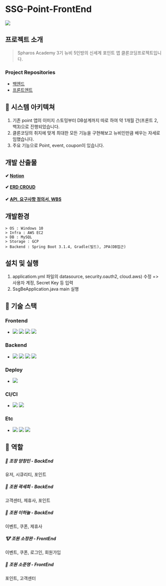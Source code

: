 # SSG-Point-FrontEnd

<img src="https://capsule-render.vercel.app/api?type=wave&color=auto&height=300&section=header&text=Newbie%fifive🐣&fontSize=90" />

## 프로젝트 소개
> Spharos Academy 3기 뉴비 5인방의 신세계 포인트 앱 클론코딩프로젝트입니다.

### Project Repositories
* [백엔드](https://github.com/Spharos-Point/SSG-Point-BackEnd)
* [프론트엔트](https://github.com/Spharos-Point/SSG-Point-FrontEnd)
  
## 🐥 시스템 아키텍쳐


1. 기존 point 앱의 이미지 스토밍부터 DB설계까지 따로 하여 약 1개월 간(프론트 2, 백3)으로 진행되었습니다.
2. 클론코딩의 취지에 맞게 최대한 모든 기능을 구현해보고 뉴비인만큼 배우는 자세로 임했습니다.
3. 주요 기능으로 Point, event, coupon이 있습니다.


## 개발 산출물
#### ✔ [Notion](https://www.notion.so/13b814c832cd4f14aaec612deb998995)
#### ✔ [ERD CROUD](https://www.erdcloud.com/d/myQufkJ2niWb5uzXN)
#### ✔ [API, 요구사항 정의서, WBS](https://docs.google.com/spreadsheets/d/1ly0NZpbDh9l765SZtVk5hCj8VdMdVH37fPYFGsK9xpw/edit#gid=0)

## 개발환경
```
> OS : Windows 10
> Infra : AWS EC2
> DB : MySQL
> Storage : GCP
> Backend : Spring Boot 3.1.4, Gradle(빌드), JPA(DB접근)
```

## 설치 및 실행
1. applicatiom.yml 파일의 datasource, security.oauth2, cloud.aws) 수정 => 사용자 계정, Secret Key 등 입력
2. SsgBeApplication.java main 실행

## 🐥 기술 스택
### Frontend
* <img src="https://img.shields.io/badge/Vscode-007ACC?style=flat-square&logo=visualstudiocode&logoColor=white"/> <img src="https://img.shields.io/badge/React-61DAFB?style=flat-square&logo=React&logoColor=white"/> <img src="https://img.shields.io/badge/Next.js-000000?style=flat-square&logo=Next.js&logoColor=white"/> <img src="https://img.shields.io/badge/Figma-F24E1E?style=flat-square&logo=Figma&logoColor=white"/>

### Backend
* <img src="https://img.shields.io/badge/Springboot-6DB33F?style=flat-square&logo=Springboot&logoColor=white"/> <img src="https://img.shields.io/badge/Gradle-02303A?style=flat-square&logo=Gradle&logoColor=white"/> <img src="https://img.shields.io/badge/Mysql-4479A1?style=flat-square&logo=Mysql&logoColor=white"/> <img src="https://img.shields.io/badge/Python-3776AB?style=flat-square&logo=Python&logoColor=white"/> 

### Deploy
* <img src="https://img.shields.io/badge/Amazon-Ec2-FF9900?style=flat-square&logo=Amazon-Ec2&logoColor=white"/>

### CI/CI
* <img src="https://img.shields.io/badge/Docker-2496ED?style=flat-square&logo=Docker&logoColor=white"/> <img src="https://img.shields.io/badge/Jenkins-D24939?style=flat-square&logo=Jenkins&logoColor=white"/>

### Etc
* <img src="https://img.shields.io/badge/Swagger-85EA2D?style=flat&logo=Swagger&logoColor=white"/> <img src="https://img.shields.io/badge/Notion-000000?style=flat-square&logo=Notion&logoColor=white"/> <img src="https://img.shields.io/badge/Apachejmeter-64BC4B?style=flat&logo=Apachejmeter&logoColor=white"/>

## 🐥 역할 
<h5> 🦒 조장 양창민 - BackEnd </h5>
        유저, 시큐리티, 포인트
<h5> 🐰 조원 곽세희 - BackEnd </h5>
        고객센터, 제휴사, 포인트
<h5> 🐼 조원 이하늘 - BackEnd </h5>
        이벤트, 쿠폰, 제휴사
<h5> 🐮 조원 소정완 - FrontEnd </h5>
        이벤트, 쿠폰, 로그인, 회원가입
<h5> 🦝 조원 소준영 - FrontEnd </h5>
        포인트, 고객센터


